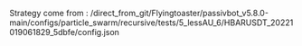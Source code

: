 Strategy come from : /direct_from_git/Flyingtoaster/passivbot_v5.8.0-main/configs/particle_swarm/recursive/tests/5_lessAU_6/HBARUSDT_20221019061829_5dbfe/config.json